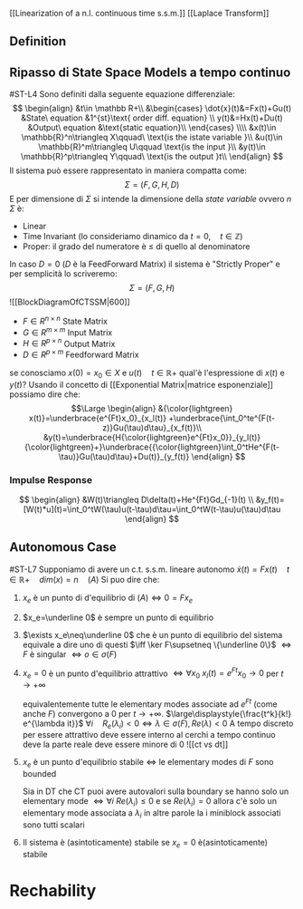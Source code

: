 [[Linearization of a n.l. continuous time s.s.m.]] [[Laplace Transform]]
## Definition

## Ripasso di State Space Models a tempo continuo
#ST-L4
Sono definiti dalla seguente equazione differenziale:
$$
\begin{align}
&t\in \mathbb R+\\
&\begin{cases}
\dot{x}(t)&=Fx(t)+Gu(t) &State\ equation &1^{st}\text{ order diff. equation} \\
y(t)&=Hx(t)+Du(t)   &Output\ equation    &\text{static equation}\\
\end{cases}
\\\\
&x(t)\in \mathbb{R}^n\triangleq X\qquad\ \text{is the istate variable }\\
&u(t)\in \mathbb{R}^m\triangleq U\qquad \text{is the input }\\
&y(t)\in \mathbb{R}^p\triangleq Y\qquad\ \text{is the output }t\\
\end{align}
$$
Il sistema può essere rappresentato in maniera compatta come:
$$
\Sigma=(F,G,H,D)
$$
E per dimensione di $\Sigma$ si intende la dimensione della *state variable* ovvero $n$
$\Sigma$ è:
- Linear
- Time Invariant (lo consideriamo dinamico da $t=0,\quad t\in \mathbb{Z}$)
- Proper: il grado del numeratore è $\leq$ di quello al denominatore

In caso $D=0$ ($D$ è la FeedForward Matrix) il sistema è "Strictly Proper" e per semplicità lo scriveremo:
$$
\Sigma=(F,G,H)
$$
![[BlockDiagramOfCTSSM|600]]
- $F\in R^{n\times n}$ State Matrix
- $G\in R^{m\times m}$ Input Matrix
- $H\in R^{p\times n}$ Output Matrix
- $D\in R^{p\times m}$ Feedforward Matrix

se conosciamo $x(0)=x_0\in X$ e $u(t)\quad t\in \mathbb R+$ qual'è l'espressione di $x(t)$ e $y(t)$?
Usando il concetto di [[Exponential Matrix|matrice esponenziale]] possiamo dire che:
$$\Large
\begin{align}
&{\color{lightgreen} x(t)}=\underbrace{e^{Ft}x_0}_{x_l(t)}
+\underbrace{\int_0^te^{F(t-z)}Gu(\tau)d\tau}_{x_f(t)}\\
&y(t)=\underbrace{H{\color{lightgreen}e^{Ft}x_0}}_{y_l(t)}
{\color{lightgreen}+}\underbrace{{\color{lightgreen}\int_0^tHe^{F(t-\tau)}Gu(\tau)d\tau}+Du(t)}_{y_f(t)}
\end{align}
$$

### Impulse Response
$$
\begin{align}
&W(t)\triangleq D\delta(t)+He^{Ft}Gd_{-1}(t) \\
&y_f(t)=[W(t)*u](t)=\int_0^tW(\tau)u(t-\tau)d\tau=\int_0^tW(t-\tau)u(\tau)d\tau
\end{align}
$$

## Autonomous Case
#ST-L7 
Supponiamo di avere un c.t. s.s.m. lineare autonomo
$\dot x(t)=Fx(t)\quad t\in \mathbb R+\quad dim(x)=n\quad (A)$
Si puo dire che:
1. $x_e$ è un punto di d'equilibrio di $(A)\iff0=Fx_e$ 
2. $x_e=\underline 0$ è sempre un punto di equilibrio
3. $\exists x_e\neq\underline 0$ che è un punto di equilibrio del sistema
	equivale a dire uno di questi
	$\iff \ker F\supsetneq \{\underline 0\}$
	$\iff F$ è singular
	$\iff o\in \sigma(F)$    
4. $x_e=0$ è un punto d'equilibrio attrattivo $\iff \forall x_0\ x_l(t)=e^{Ft}x_0\rightarrow 0$ per $t\to+\infty$ 
	
	equivalentemente tutte le elementary modes associate ad $e^{Ft}$ (come anche $F$)  convergono a $0$ per $t\to+\infty$.
	$\large\displaystyle{\frac{t^k}{k!} e^{\lambda it}}$  $\forall i\quad R_e(\lambda_i)<0\iff\lambda\in\sigma(F), Re(\lambda)<0$
	A tempo discreto  per essere attrattivo deve essere interno al cerchi a tempo continuo deve la parte reale deve essere minore di $0$ ![[ct vs dt]]
5. $x_e$ è un punto d'equilibrio stabile $\iff$ le elementary modes di $F$ sono bounded
	
	Sia in DT che CT puoi avere autovalori sulla boundary se hanno solo un elementary mode
	$\iff \forall i\ Re(\lambda_i)\leq 0$  e se $Re(\lambda_i)=0$ allora c'è solo un elementary mode associata a $\lambda_i$ in altre parole la i miniblock associati sono tutti scalari
6. Il sistema è (asintoticamente) stabile se $x_e=0$ è(asintoticamente) stabile

# Rechability
